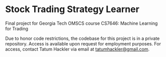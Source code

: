 # Stock Trading Strategy Learner

Final project for Georgia Tech OMSCS course CS7646: Machine Learning for Trading

Due to honor code restrictions, the codebase for this project is in a private repository. Access is available upon request for employment purposes.
For access, contact Tatum Hackler via email at tatumhackler@gmail.com.
